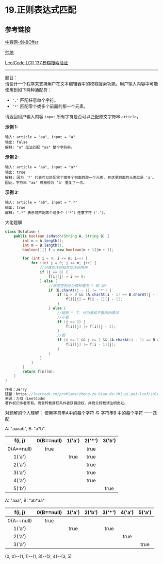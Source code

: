 # 19.正则表达式匹配

## 参考链接
[牛客网-剑指Offer](https://www.nowcoder.com/exam/oj/ta?page=1&tpId=13&type=265)

[帅地](https://www.playoffer.cn/532.html)

[LeetCode LCR 137.模糊搜索验证](https://leetcode.cn/problems/zheng-ze-biao-da-shi-pi-pei-lcof/)

---
题目：  
请设计一个程序来支持用户在文本编辑器中的模糊搜索功能。用户输入内容中可能使用到如下两种通配符：  

- `'.'` 匹配任意单个字符。
- `'*'` 匹配零个或多个前面的那一个元素。

 

请返回用户输入内容 `input` 所有字符是否可以匹配原文字符串 `article`。

**示例 1:**

```
输入: article = "aa", input = "a"
输出: false
解释: "a" 无法匹配 "aa" 整个字符串。
```

**示例 2:**

```
输入: article = "aa", input = "a*"
输出: true
解释: 因为 '*' 代表可以匹配零个或多个前面的那一个元素, 在这里前面的元素就是 'a'。因此，字符串 "aa" 可被视为 'a' 重复了一次。
```

**示例 3:**

```
输入: article = "ab", input = ".*"
输出: true
解释: ".*" 表示可匹配零个或多个（'*'）任意字符（'.'）。
```


大佬题解
```java
class Solution {
    public boolean isMatch(String A, String B) {
        int n = A.length();
        int m = B.length();
        boolean[][] f = new boolean[n + 1][m + 1];

        for (int i = 0; i <= n; i++) {
            for (int j = 0; j <= m; j++) {
                //分成空正则和非空正则两种
                if (j == 0) {
                    f[i][j] = i == 0;
                } else {
                    //非空正则分为两种情况 * 和 非*
                    if (B.charAt(j - 1) != '*') {
                        if (i > 0 && (A.charAt(i - 1) == B.charAt(j - 1) || B.charAt(j - 1) == '.')) {
                            f[i][j] = f[i - 1][j - 1];
                        }
                    } else {
                        //碰到 * 了，分为看和不看两种情况
                        //不看
                        if (j >= 2) {
                            f[i][j] |= f[i][j - 2];
                        }
                        //看
                        if (i >= 1 && j >= 2 && (A.charAt(i - 1) == B.charAt(j - 2) || B.charAt(j - 2) == '.')) {
                            f[i][j] |= f[i - 1][j];
                        }
                    }
                }
            }
        }
        return f[n][m];
    }
}

作者：Jerry
链接：https://leetcode.cn/problems/zheng-ze-biao-da-shi-pi-pei-lcof/solutions/92888/zhu-xing-xiang-xi-jiang-jie-you-qian-ru-shen-by-je/
来源：力扣（LeetCode）
著作权归作者所有。商业转载请联系作者获得授权，非商业转载请注明出处。    
```

对题解的个人理解：
使用字符串A中的每个字符 与 字符串B 中的每个字符 一一匹配

A: "aaaab", B: "a*b"

|  f(i, j)   | 0(B==null) | 1('a') | 2('*') | 3('b') |
| :--------: | :--------: | :----: | :----: | :----: |
| 0(A==null) |    true    |        |  true  |        |
|   1('a')   |            |  true  |  true  |        |
|   2('a')   |            |        |  true  |        |
|   3('a')   |            |        |  true  |        |
|   4('a')   |            |        |  true  |        |
|   5('b')   |            |        |        |  true  |

A: "aaa", B: "ab*aa"

|  f(i, j)   | 0(B==null) | 1('a') | 2('b') | 3('*') | 4('a') | 5('a') |
| :--------: | :--------: | :----: | :----: | :----: | :----: | :----: |
| 0(A==null) |    true    |        |        |        |        |        |
|   1('a')   |            |  true  |        |  true  |        |        |
|   2('a')   |            |        |        |        |  true  |        |
|   3('a')   |            |        |        |        |        |  true  |

(0, 0)--(1, 1)--(1, 3)--(2, 4)--(3, 5)